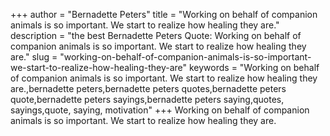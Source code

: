 +++
author = "Bernadette Peters"
title = "Working on behalf of companion animals is so important. We start to realize how healing they are."
description = "the best Bernadette Peters Quote: Working on behalf of companion animals is so important. We start to realize how healing they are."
slug = "working-on-behalf-of-companion-animals-is-so-important-we-start-to-realize-how-healing-they-are"
keywords = "Working on behalf of companion animals is so important. We start to realize how healing they are.,bernadette peters,bernadette peters quotes,bernadette peters quote,bernadette peters sayings,bernadette peters saying,quotes, sayings,quote, saying, motivation"
+++
Working on behalf of companion animals is so important. We start to realize how healing they are.
